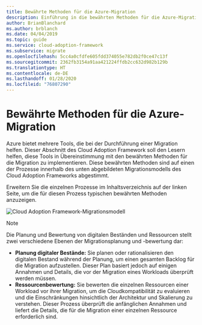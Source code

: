 ```yaml
---
title: Bewährte Methoden für die Azure-Migration
description: Einführung in die bewährten Methoden für die Azure-Migration
author: BrianBlanchard
ms.author: brblanch
ms.date: 04/04/2019
ms.topic: guide
ms.service: cloud-adoption-framework
ms.subservice: migrate
ms.openlocfilehash: 5cc4a0cfdfe605fdd374055e782db2f0ce47c13f
ms.sourcegitcommit: 2362fb3154a91aa421224ffdb2cc632d982b129b
ms.translationtype: HT
ms.contentlocale: de-DE
ms.lasthandoff: 01/28/2020
ms.locfileid: "76807290"
---
```

# <a name="azure-migration-best-practices"></a>Bewährte Methoden für die Azure-Migration

Azure bietet mehrere Tools, die bei der Durchführung einer Migration helfen. Dieser Abschnitt des Cloud Adoption Framework soll den Lesern helfen, diese Tools in Übereinstimmung mit den bewährten Methoden für die Migration zu implementieren. Diese bewährten Methoden sind auf einen der Prozesse innerhalb des unten abgebildeten Migrationsmodells des Cloud Adoption Frameworks abgestimmt.

Erweitern Sie die einzelnen Prozesse im Inhaltsverzeichnis auf der linken Seite, um die für diesen Prozess typischen bewährten Methoden anzuzeigen.

![Cloud Adoption Framework-Migrationsmodell](../../_images/operational-transformation-migrate.png)

> [!NOTE]
> Die Planung und Bewertung von digitalen Beständen und Ressourcen stellt zwei verschiedene Ebenen der Migrationsplanung und -bewertung dar:
>
> - **Planung digitaler Bestände:** Sie planen oder rationalisieren den digitalen Bestand während der Planung, um einen gesamten Backlog für die Migration aufzustellen. Dieser Plan basiert jedoch auf einigen Annahmen und Details, die vor der Migration eines Workloads überprüft werden müssen.
> - **Ressourcenbewertung:** Sie bewerten die einzelnen Ressourcen einer Workload vor ihrer Migration, um die Cloudkompatibilität zu evaluieren und die Einschränkungen hinsichtlich der Architektur und Skalierung zu verstehen. Dieser Prozess überprüft die anfänglichen Annahmen und liefert die Details, die für die Migration einer einzelnen Ressource erforderlich sind.
